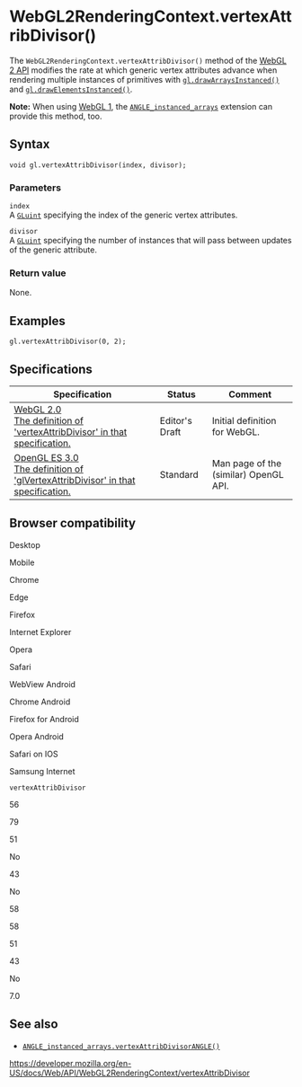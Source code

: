 WebGL2RenderingContext.vertexAttribDivisor()
============================================

The `WebGL2RenderingContext.vertexAttribDivisor()` method of the [WebGL 2 API](../webgl_api) modifies the rate at which generic vertex attributes advance when rendering multiple instances of primitives with [`gl.drawArraysInstanced()`](drawarraysinstanced) and [`gl.drawElementsInstanced()`](drawelementsinstanced).

**Note:** When using [WebGL 1](../webglrenderingcontext), the [`ANGLE_instanced_arrays`](../angle_instanced_arrays) extension can provide this method, too.

Syntax
------

    void gl.vertexAttribDivisor(index, divisor);

### Parameters

`index`  
A [`GLuint`](../webgl_api/types) specifying the index of the generic vertex attributes.

`divisor`  
A [`GLuint`](../webgl_api/types) specifying the number of instances that will pass between updates of the generic attribute.

### Return value

None.

Examples
--------

    gl.vertexAttribDivisor(0, 2);

Specifications
--------------

<table><thead><tr class="header"><th>Specification</th><th>Status</th><th>Comment</th></tr></thead><tbody><tr class="odd"><td><a href="https://www.khronos.org/registry/webgl/specs/latest/2.0/#3.7.9">WebGL 2.0<br />
<span class="small">The definition of 'vertexAttribDivisor' in that specification.</span></a></td><td><span class="spec-ed">Editor's Draft</span></td><td>Initial definition for WebGL.</td></tr><tr class="even"><td><a href="https://www.khronos.org/opengles/sdk/docs/man3/html/glVertexAttribDivisor.xhtml">OpenGL ES 3.0<br />
<span class="small">The definition of 'glVertexAttribDivisor' in that specification.</span></a></td><td><span class="spec-standard">Standard</span></td><td>Man page of the (similar) OpenGL API.</td></tr></tbody></table>

Browser compatibility
---------------------

Desktop

Mobile

Chrome

Edge

Firefox

Internet Explorer

Opera

Safari

WebView Android

Chrome Android

Firefox for Android

Opera Android

Safari on IOS

Samsung Internet

`vertexAttribDivisor`

56

79

51

No

43

No

58

58

51

43

No

7.0

See also
--------

-   [`ANGLE_instanced_arrays.vertexAttribDivisorANGLE()`](../angle_instanced_arrays/vertexattribdivisorangle)

<a href="https://developer.mozilla.org/en-US/docs/Web/API/WebGL2RenderingContext/vertexAttribDivisor" class="_attribution-link">https://developer.mozilla.org/en-US/docs/Web/API/WebGL2RenderingContext/vertexAttribDivisor</a>
